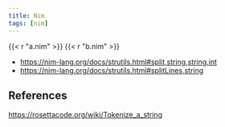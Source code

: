 ```yaml
---
title: Nim
tags: [nim]
---
```


{{< r "a.nim" >}}
{{< r "b.nim" >}}

- <https://nim-lang.org/docs/strutils.html#split,string,string,int>
- <https://nim-lang.org/docs/strutils.html#splitLines,string>

## References

<https://rosettacode.org/wiki/Tokenize_a_string>
